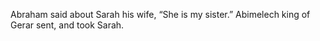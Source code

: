 Abraham said about Sarah his wife, “She is my sister.” Abimelech king of Gerar sent, and took Sarah.